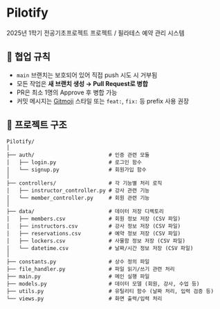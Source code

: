 # Pilotify
2025년 1학기 전공기초프로젝트 프로젝트 / 필라테스 예약 관리 시스템

## 🤝 협업 규칙

- `main` 브랜치는 보호되어 있어 직접 push 시도 시 거부됨
- 모든 작업은 **새 브랜치 생성 → Pull Request로 병합**
- PR은 최소 1명의 Approve 후 병합 가능
- 커밋 메시지는 [Gitmoji](https://gitmoji.dev/) 스타일 또는 `feat:`, `fix:` 등 prefix 사용 권장

## 📌 프로젝트 구조

```
Pilotify/
│
├── auth/                        # 인증 관련 모듈
│   ├── login.py                 # 로그인 함수
│   └── signup.py                # 회원가입 함수
│
├── controllers/                 # 각 기능별 처리 로직
│   ├── instructor_controller.py # 강사 관련 기능
│   └── member_controller.py     # 회원 관련 기능
│
├── data/                        # 데이터 저장 디렉토리
│   ├── members.csv              # 회원 정보 저장 (CSV 파일)
│   ├── instructors.csv          # 강사 정보 저장 (CSV 파일)
│   ├── reservations.csv         # 예약 정보 저장 (CSV 파일)
│   ├── lockers.csv              # 사물함 정보 저장 (CSV 파일)
│   └── datetime.csv             # 날짜/시간 정보 저장 (CSV 파일)
│
├── constants.py                 # 상수 정의 파일
├── file_handler.py              # 파일 읽기/쓰기 관련 처리
├── main.py                      # 메인 실행 파일
├── models.py                    # 데이터 모델 (회원, 강사, 수업 등)
├── utils.py                     # 유틸리티 함수 (날짜 처리, 입력 검증 등)
└── views.py                     # 화면 출력/입력 처리
```
